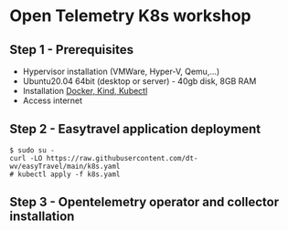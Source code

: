 # Open Telemetry K8s workshop

## Step 1 - Prerequisites
- Hypervisor installation (VMWare, Hyper-V, Qemu,...)
- Ubuntu20.04 64bit (desktop or server) - 40gb disk, 8GB RAM
- Installation [Docker, Kind, Kubectl](https://github.com/dt-wv/k8s/tree/main/workshop/README.md)
- Access internet

## Step 2 - Easytravel application deployment
`$ sudo su -`  
`curl -LO https://raw.githubusercontent.com/dt-wv/easyTravel/main/k8s.yaml`   
`# kubectl apply -f k8s.yaml`

## Step 3 - Opentelemetry operator and collector installation
